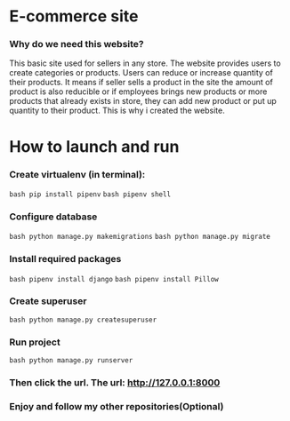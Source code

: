 # E-commerce site
### Why do we need this website?
This basic site used for sellers in any store. The website provides users to create categories or products. Users can reduce or increase quantity of their products. It means if seller sells a product in the site the amount of product is also reducible or if employees brings new products or more products that already exists in store, they can add new product or put up quantity to their product. This is why i created the website.
# How to launch and run
### Create virtualenv (in terminal):
```bash pip install pipenv```
```bash pipenv shell```
### Configure database
```bash python manage.py makemigrations```
```bash python manage.py migrate```
### Install required packages
```bash pipenv install django```
```bash pipenv install Pillow```
### Create superuser
```bash python manage.py createsuperuser```
### Run project
```bash python manage.py runserver```
### Then click the url. The url: http://127.0.0.1:8000
### Enjoy and follow my other repositories(Optional)
